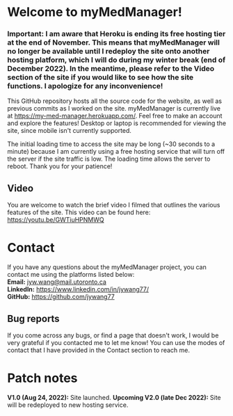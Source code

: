 # Welcome to myMedManager!

### Important: I am aware that Heroku is ending its free hosting tier at the end of November. This means that myMedManager will no longer be available until I redeploy the site onto another hosting platform, which I will do during my winter break (end of December 2022). In the meantime, please refer to the Video section of the site if you would like to see how the site functions. I apologize for any inconvenience! 

This GitHub repository hosts all the source code for the website, as well as previous commits as I worked on the site. myMedManager is currently live at https://my-med-manager.herokuapp.com/. Feel free to make an account and explore the features! Desktop or laptop is recommended for viewing the site, since mobile isn't currently supported. 

The initial loading time to access the site may be long (~30 seconds to a minute) because I am currently using a free hosting service that will turn off the server if the site traffic is low. The loading time allows the server to reboot. Thank you for your patience!

## Video

You are welcome to watch the brief video I filmed that outlines the various features of the site. This video can be found here: https://youtu.be/GWTiuHPNMWQ

# Contact

If you have any questions about the myMedManager project, you can contact me using the platforms listed below:  
**Email:** jyw.wang@mail.utoronto.ca  
**LinkedIn:** https://www.linkedin.com/in/jywang77/  
**GitHub:** https://github.com/jywang77

## Bug reports

If you come across any bugs, or find a page that doesn't work, I would be very grateful if you contacted me to let me know! You can use the modes of contact that I have provided in the Contact section to reach me.

# Patch notes

**V1.0 (Aug 24, 2022):** Site launched.
**Upcoming V2.0 (late Dec 2022):** Site will be redeployed to new hosting service. 
